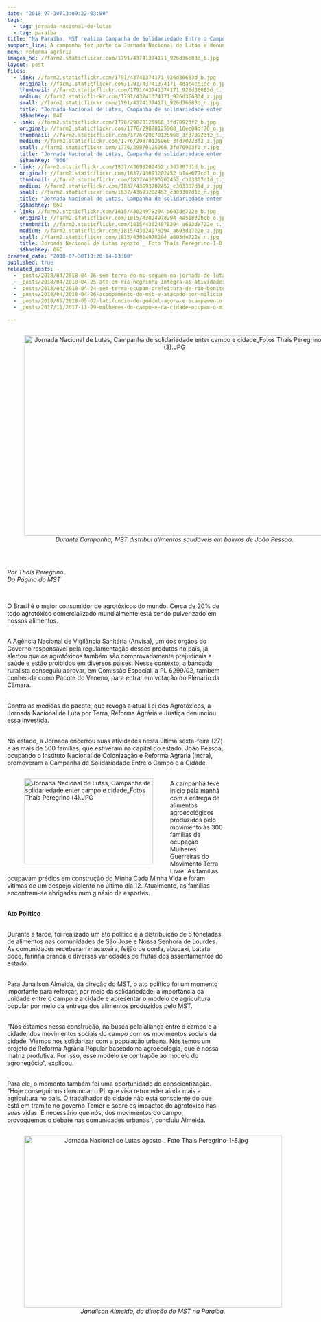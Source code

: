 ```yaml
---
date: "2018-07-30T13:09:22-03:00"
tags:
  - tag: jornada-nacional-de-lutas
  - tag: paraíba
title: "Na Paraíba, MST realiza Campanha de Solidariedade Entre o Campo e a Cidade"
support_line: A campanha fez parte da Jornada Nacional de Lutas e denunciou o Pacote de Veneno
menu: reforma agrária
images_hd: //farm2.staticflickr.com/1791/43741374171_926d36683d_b.jpg
layout: post
files:
  - link: //farm2.staticflickr.com/1791/43741374171_926d36683d_b.jpg
    original: //farm2.staticflickr.com/1791/43741374171_4dac4cd1dc_o.jpg
    thumbnail: //farm2.staticflickr.com/1791/43741374171_926d36683d_t.jpg
    medium: //farm2.staticflickr.com/1791/43741374171_926d36683d_z.jpg
    small: //farm2.staticflickr.com/1791/43741374171_926d36683d_n.jpg
    title: "Jornada Nacional de Lutas, Campanha de solidariedade enter campo e cidade_Fotos Thaís Peregrino (3).JPG"
    $$hashKey: 04I
  - link: //farm2.staticflickr.com/1776/29870125968_3fd70923f2_b.jpg
    original: //farm2.staticflickr.com/1776/29870125968_10ec04df70_o.jpg
    thumbnail: //farm2.staticflickr.com/1776/29870125968_3fd70923f2_t.jpg
    medium: //farm2.staticflickr.com/1776/29870125968_3fd70923f2_z.jpg
    small: //farm2.staticflickr.com/1776/29870125968_3fd70923f2_n.jpg
    title: "Jornada Nacional de Lutas, Campanha de solidariedade enter campo e cidade_Fotos Thaís Peregrino (5).JPG"
    $$hashKey: "066"
  - link: //farm2.staticflickr.com/1837/43693202452_c303307d1d_b.jpg
    original: //farm2.staticflickr.com/1837/43693202452_b14e677cd1_o.jpg
    thumbnail: //farm2.staticflickr.com/1837/43693202452_c303307d1d_t.jpg
    medium: //farm2.staticflickr.com/1837/43693202452_c303307d1d_z.jpg
    small: //farm2.staticflickr.com/1837/43693202452_c303307d1d_n.jpg
    title: "Jornada Nacional de Lutas, Campanha de solidariedade enter campo e cidade_Fotos Thaís Peregrino (4).JPG"
    $$hashKey: 069
  - link: //farm2.staticflickr.com/1815/43024978294_a693de722e_b.jpg
    original: //farm2.staticflickr.com/1815/43024978294_4e51832bcb_o.jpg
    thumbnail: //farm2.staticflickr.com/1815/43024978294_a693de722e_t.jpg
    medium: //farm2.staticflickr.com/1815/43024978294_a693de722e_z.jpg
    small: //farm2.staticflickr.com/1815/43024978294_a693de722e_n.jpg
    title: Jornada Nacional de Lutas agosto _ Foto Thaís Peregrino-1-8.jpg
    $$hashKey: 06C
created_date: "2018-07-30T13:20:14-03:00"
published: true
releated_posts:
  - _posts/2018/04/2018-04-26-sem-terra-do-ms-seguem-na-jornada-de-luta-pela-reforma-agraria.md
  - _posts/2018/04/2018-04-25-ato-em-rio-negrinho-integra-as-atividades-da-jornada-nacional-de-lutas-em-santa-catarina.md
  - _posts/2018/04/2018-04-24-sem-terra-ocupam-prefeitura-de-rio-bonito-no-parana.md
  - _posts/2018/04/2018-04-26-acampamento-do-mst-e-atacado-por-milicia-no-pernambuco.md
  - _posts/2018/05/2018-05-02-latifundio-de-geddel-agora-e-acampamento-lula-livre-no-sudoeste-da-bahia.md
  - _posts/2017/11/2017-11-29-mulheres-do-campo-e-da-cidade-ocupam-o-ministerio-publico-em-joao-pessoa.md

---
```

<div style="text-align:center">
<figure class="image" style="display:inline-block"><img alt="Jornada Nacional de Lutas, Campanha de solidariedade enter campo e cidade_Fotos Thaís Peregrino (3).JPG" height="467" src="//farm2.staticflickr.com/1791/43741374171_926d36683d_b.jpg" width="700" />
<figcaption><em>Durante Campanha, MST distribui alimentos saud&aacute;veis em bairros de Jo&atilde;o Pessoa.</em></figcaption>
</figure>
</div>

<p>&nbsp;</p>

<p><em>Por Tha&iacute;s Peregrino<br />
Da P&aacute;gina do MST</em></p>

<p>&nbsp;</p>

<p>O Brasil &eacute; o maior consumidor de agrot&oacute;xicos do mundo. Cerca de 20% de todo agrot&oacute;xico comercializado mundialmente est&aacute; sendo pulverizado em nossos alimentos.</p>

<p><br />
A Ag&ecirc;ncia Nacional de Vigil&acirc;ncia Sanit&aacute;ria (Anvisa), um dos &oacute;rg&atilde;os do Governo respons&aacute;vel pela regulamenta&ccedil;&atilde;o desses produtos no pa&iacute;s, j&aacute; alertou que os agrot&oacute;xicos tamb&eacute;m s&atilde;o comprovadamente prejudicais a sa&uacute;de e est&atilde;o proibidos em diversos pa&iacute;ses. Nesse contexto, a bancada ruralista conseguiu aprovar, em Comiss&atilde;o Especial, a PL 6299/02, tamb&eacute;m conhecida como Pacote do Veneno, para entrar em vota&ccedil;&atilde;o no Plen&aacute;rio da C&acirc;mara.</p>

<p><br />
Contra as medidas do pacote, que revoga a atual Lei dos Agrot&oacute;xicos, a Jornada Nacional de Luta por Terra, Reforma Agr&aacute;ria e Justi&ccedil;a denunciou essa investida.</p>

<p><br />
No estado, a Jornada encerrou suas atividades nesta &uacute;ltima sexta-feira (27) e as mais de 500 fam&iacute;lias, que estiveram na capital do estado, Jo&atilde;o Pessoa, ocupando o Instituto Nacional de Coloniza&ccedil;&atilde;o e Reforma Agr&aacute;ria (Incra), promoveram a Campanha de Solidariedade Entre o Campo e a Cidade.</p>

<figure class="image" style="float:left"><img alt="Jornada Nacional de Lutas, Campanha de solidariedade enter campo e cidade_Fotos Thaís Peregrino (4).JPG" height="200" src="//farm2.staticflickr.com/1837/43693202452_c303307d1d_b.jpg" width="300" />
<figcaption></figcaption>
</figure>

<p><br />
A campanha teve in&iacute;cio pela manh&atilde; com a entrega de alimentos agroecol&oacute;gicos produzidos pelo movimento &agrave;s 300 fam&iacute;lias da ocupa&ccedil;&atilde;o Mulheres Guerreiras do Movimento Terra Livre. As fam&iacute;lias ocupavam pr&eacute;dios em constru&ccedil;&atilde;o do Minha Cada Minha Vida e foram v&iacute;timas de um despejo violento no &uacute;ltimo dia 12. Atualmente, as fam&iacute;lias encontram-se abrigadas num gin&aacute;sio de esportes.</p>

<p><br />
<strong>Ato Pol&iacute;tico</strong></p>

<p><br />
Durante a tarde, foi realizado um ato pol&iacute;tico e a distribui&ccedil;&atilde;o de 5 toneladas de alimentos nas comunidades de S&atilde;o Jos&eacute; e Nossa Senhora de Lourdes. As comunidades receberam macaxeira, feij&atilde;o de corda, abacaxi, batata doce, farinha branca e diversas variedades de frutas dos assentamentos do estado.</p>

<p><br />
Para Janailson Almeida, da dire&ccedil;&atilde;o do MST, o ato pol&iacute;tico foi um momento importante para refor&ccedil;ar, por meio da solidariedade, a import&acirc;ncia da unidade entre o campo e a cidade e apresentar o modelo de agricultura popular por meio da entrega dos alimentos produzidos pelo MST.</p>

<p><br />
&ldquo;N&oacute;s estamos nessa constru&ccedil;&atilde;o, na busca pela alian&ccedil;a entre o campo e a cidade; dos movimentos sociais do campo com os movimentos sociais da cidade. Viemos nos solidarizar com a popula&ccedil;&atilde;o urbana. N&oacute;s temos um projeto de Reforma Agr&aacute;ria Popular baseado na agroecologia, que &eacute; nossa matriz produtiva. Por isso, esse modelo se contrap&otilde;e ao modelo do agroneg&oacute;cio&rdquo;, explicou.</p>

<p><br />
Para ele, o momento tamb&eacute;m foi uma oportunidade de conscientiza&ccedil;&atilde;o. &ldquo;Hoje conseguimos denunciar o PL que visa retroceder ainda mais a agricultura no pa&iacute;s. O trabalhador da cidade n&atilde;o est&aacute; consciente do que est&aacute; em tramite no governo Temer e sobre os impactos do agrot&oacute;xico nas suas vidas. &Eacute; necess&aacute;rio que n&oacute;s, dos movimentos do campo, provoquemos o debate nas comunidades urbanas&rsquo;&rsquo;, concluiu Almeida.&nbsp;</p>

<div style="text-align:center">
<figure class="image" style="display:inline-block"><img alt="Jornada Nacional de Lutas agosto _ Foto Thaís Peregrino-1-8.jpg" height="400" src="//farm2.staticflickr.com/1815/43024978294_a693de722e_b.jpg" width="600" />
<figcaption><em>Janailson Almeida, da dire&ccedil;&atilde;o do MST na Para&iacute;ba.</em></figcaption>
</figure>
</div>

<p>&nbsp;</p>
